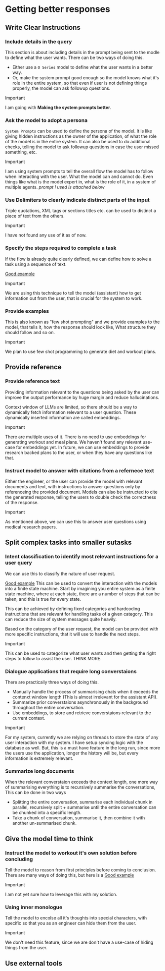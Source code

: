 # Getting better responses

## Write Clear Instructions

### Include details in the query

This section is about including details in the prompt being sent to the modle
to define what the user wants. There can be two ways of doing this.

- Either use a `O Series` model to define what the user wants in a better way.
- Or, make the system prompt good enough so the model knows what it's role
  in the entire system, so that even if user is not defining things properly,
  the model can ask followup questions.

> [!IMPORTANT]
> I am going with **Making the system prompts better**.

### Ask the model to adopt a persona

`System Prompts` can be used to define the persona of the model. It is like
giving hidden instructions as the owner of the application, of what the role
of the model is in the entire system. It can also be used to do additional
checks, telling the model to ask followup questions in case the user missed
something, etc.

> [!IMPORTANT]
> I am using system prompts to tell the overall flow the model has to follow
> when interacting with the user. What the model can and cannot do. Even things
> like what is the model expert in, what is the role of it, in a system of multiple
> agents. _prompt I used is attached below_

### Use Delimiters to clearly indicate distinct parts of the input

Triple quotations, XML tags or sections titles etc. can be used to distinct a piece
of text from the others.

> [!IMPORTANT]
> I have not found any use of it as of now.

### Specify the steps required to complete a task

If the flow is already quite clearly defined, we can define how to solve a task using
a sequence of text.

[Good example](https://platform.openai.com/docs/guides/prompt-engineering#tactic-specify-the-steps-required-to-complete-a-task)

> [!IMPORTANT]
> We are using this technique to tell the model (assistant) how to get information
> out from the user, that is crucial for the system to work.

### Provide examples

This is also known as "few shot prompting" and we provide examples to the model,
that tells it, how the response should look like, What structure they should follow
and so on.

> [!IMPORTANT]
> We plan to use few shot programming to generate diet and workout plans.

## Provide reference

### Provide reference text

Providing information relevant to the questions being asked by the user can
improve the output performance by huge margin and reduce hallucinations.

Context window of LLMs are limited, so there should be a way to dynamically
fetch information relevant to a user question. These dynamically inserted
information are called embeddings.

> [!IMPORTANT]
> There are multiple uses of it.
> There is no need to use embeddings for generating workout and meal plans.
> We haven't found any relevant use-case for embeddings yet.
> In future, we can use embeddings to provide research backed plans to the user,
> or when they have any questions like that.

### Instruct model to answer with citations from a refernece text

Either the engineer, or the user can provide the model with relevant documents
and text, with instructions to answer questions only by referenceing the provided
document. Models can also be instructed to cite the generated response, telling
the users to double check the correctness of the response.

> [!IMPORTANT]
> As mentioned above, we can use this to answer user questions using medical
> research papers.

## Split complex tasks into smaller sutasks

### Intent classification to identify most relevant instructions for a user query

We can use this to classify the nature of user request.

[Good example](https://platform.openai.com/docs/guides/prompt-engineering#tactic-use-intent-classification-to-identify-the-most-relevant-instructions-for-a-user-query)
This can be used to convert the interaction with the models into a finite state
machine. Start by imagining you entire system as a finite state machine, where
at each state, there are a number of steps that can be taken, and this is true
for every state.

This can be achieved by defining fixed categories and hardcoding instructions that
are relevant for handling tasks of a given category. This can reduce the size of
system messages quite heavily.

Based on the category of the user request, the model can be provided with more
specific instructions, that it will use to handle the next steps.

> [!IMPORTANT]
> This can be used to categorize what user wants and then getting the right steps
> to follow to assist the user.
> THINK MORE.

### Dialogue applications that require long converstaions

There are practically three ways of doing this.

- Manually handle the process of summarising chats when it exceeds the contenxt window
  length (This is almost irrelevant for the assistant API).
- Summarize prior converstaions asynchronously in the background throughout the entire
  conversation.
- Use embeddings, to store and retrieve converstaions relevant to the current context.

> [!IMPORTANT]
> For my system, currently we are relying on threads to store the state of any user
> interaction with my system. I have setup syncing logic with the database as well.
> But, this is a must have feature in the long run, since more the users use the
> application, longer the history will be, but every information is extremely relevant.

### Summarize long documents

When the relevant converstaion exceeds the context length, one more way of
summarising everything is to recursively summarise the conversations, This can
be done in two ways

- Splitting the entire conversation, summarise each individual chunk in parallel,
  recursively split + summarise until the entire conversation can be chunked into
  a specific length.
- Take a chunk of conversation, summarise it, then combine it with another un-summarised
  chunk.

## Give the model time to think

### Instruct the model to workout it's own solution before concluding

Tell the model to reason from first principles before coming to conclusion. There
are many ways of doing this, but here is a [Good example](https://platform.openai.com/docs/guides/prompt-engineering#tactic-instruct-the-model-to-work-out-its-own-solution-before-rushing-to-a-conclusion)

> [!IMPORTANT]
> I am not yet sure how to leverage this with my solution.

### Using inner monologue

Tell the model to encolse all it's thoughts into special characters, with specific
so that you as an engineer can hide them from the user.

> [!IMPORTANT]
> We don't need this feature, since we are don't have a use-case of hiding things
> from the user.

## Use external tools
